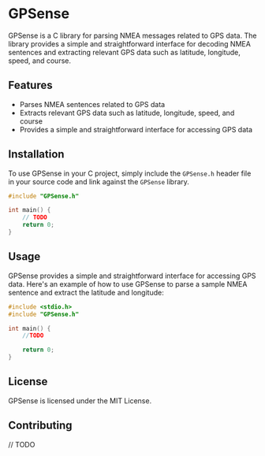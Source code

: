 

# GPSense

GPSense is a C library for parsing NMEA messages related to GPS data. The library provides a simple and straightforward interface for decoding NMEA sentences and extracting relevant GPS data such as latitude, longitude, speed, and course.

## Features

- Parses NMEA sentences related to GPS data
- Extracts relevant GPS data such as latitude, longitude, speed, and course
- Provides a simple and straightforward interface for accessing GPS data

## Installation

To use GPSense in your C project, simply include the `GPSense.h` header file in your source code and link against the `GPSense` library.

```c
#include "GPSense.h"

int main() {
    // TODO
    return 0;
}
```

## Usage

GPSense provides a simple and straightforward interface for accessing GPS data. Here's an example of how to use GPSense to parse a sample NMEA sentence and extract the latitude and longitude:

```c
#include <stdio.h>
#include "GPSense.h"

int main() {
    //TODO

    return 0;
}
```

## License

GPSense is licensed under the MIT License.

## Contributing

// TODO